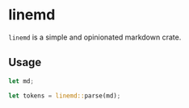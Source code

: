 # linemd
`linemd` is a simple and opinionated markdown crate.

## Usage
```rust
let md;

let tokens = linemd::parse(md);
```